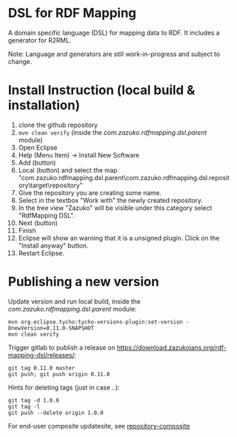 # DSL for RDF Mapping

A domain specific language (DSL) for mapping data to RDF. It includes a generator for R2RML.

Note: Language and generators are still work-in-progress and subject to change.

# Install Instruction (local build & installation)

1. clone the github repository
2. `mvn clean verify` (inside the *com.zazuko.rdfmapping.dsl.parent* module)
3. Open Eclipse
4. Help (Menu Item) -> Install New Software
5. Add (button)
6. Local (button) and select the map "com.zazuko.rdfmapping.dsl.parent\com.zazuko.rdfmapping.dsl.repository\target\repository"
7. Give the repository you are creating some name.
8. Select in the textbox "Work with" the newly created repository.
9. In the tree view "Zazuko" will be visible under this category select "RdfMapping DSL".
10. Next (button)
11. Finish
12. Eclipse will show an warning that it is a unsigned plugin. Click on the "Install anyway" button.
13. Restart Eclipse.


# Publishing a new version

Update version and run local build, inside the *com.zazuko.rdfmapping.dsl.parent* module:

    mvn org.eclipse.tycho:tycho-versions-plugin:set-version -DnewVersion=0.11.0-SNAPSHOT
    mvn clean verify

Trigger gitlab to publish a release on https://download.zazukoians.org/rdf-mapping-dsl/releases/:

    git tag 0.11.0 master
    git push; git push origin 0.11.0
    
Hints for deleting tags (just in case ..):
    
    git tag -d 1.0.0
    git tag -l
    git push --delete origin 1.0.0

For end-user composite updatesite, see [repository-composite](com.zazuko.rdfmapping.dsl.parent/com.zazuko.rdfmapping.dsl.repository-composite/)
